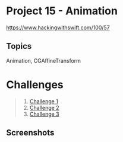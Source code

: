# Project 15 - Animation

https://www.hackingwithswift.com/100/57

##  Topics

Animation, CGAffineTransform

# Challenges

>1. [Challenge 1](Challenge1/)
>2. [Challenge 2](Challenge2/)
>3. [Challenge 3](Challenge3/)

## Screenshots
